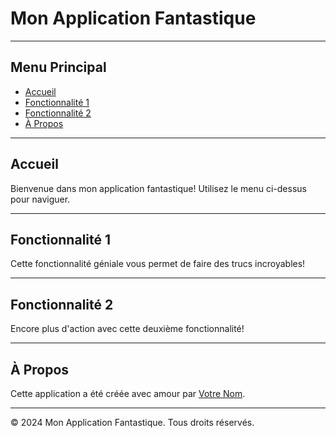# Mon Application Fantastique

---

## Menu Principal

- [Accueil](#accueil)
- [Fonctionnalité 1](#fonctionnalité-1)
- [Fonctionnalité 2](#fonctionnalité-2)
- [À Propos](#à-propos)

---

## Accueil

Bienvenue dans mon application fantastique! Utilisez le menu ci-dessus pour naviguer.

---

## Fonctionnalité 1

Cette fonctionnalité géniale vous permet de faire des trucs incroyables!

---

## Fonctionnalité 2

Encore plus d'action avec cette deuxième fonctionnalité!

---

## À Propos

Cette application a été créée avec amour par [Votre Nom](#).

---

© 2024 Mon Application Fantastique. Tous droits réservés.
